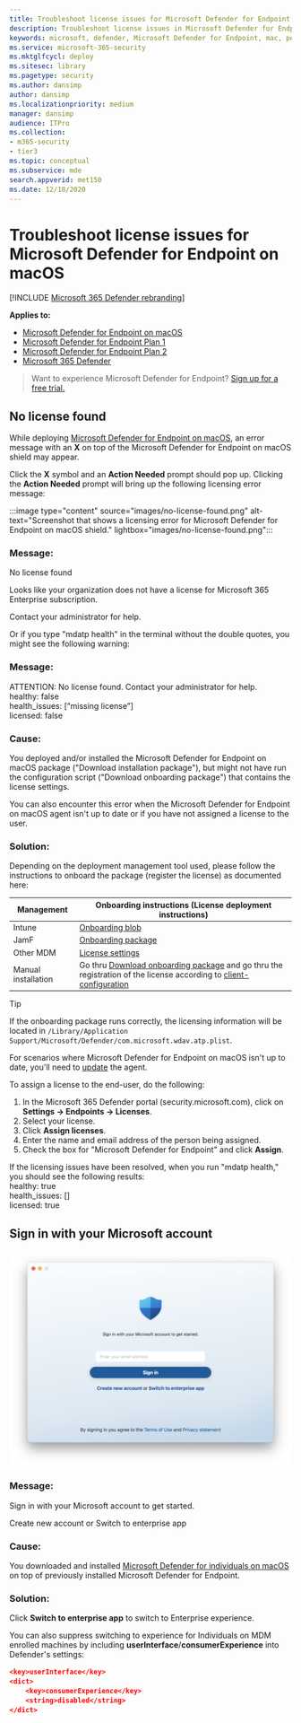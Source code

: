 ```yaml
---
title: Troubleshoot license issues for Microsoft Defender for Endpoint on Mac
description: Troubleshoot license issues in Microsoft Defender for Endpoint on Mac.
keywords: microsoft, defender, Microsoft Defender for Endpoint, mac, performance, big sur, monterey, ventura, mde for mac
ms.service: microsoft-365-security
ms.mktglfcycl: deploy
ms.sitesec: library
ms.pagetype: security
ms.author: dansimp
author: dansimp
ms.localizationpriority: medium
manager: dansimp
audience: ITPro
ms.collection: 
- m365-security
- tier3
ms.topic: conceptual
ms.subservice: mde
search.appverid: met150
ms.date: 12/18/2020
---
```


# Troubleshoot license issues for Microsoft Defender for Endpoint on macOS

[!INCLUDE [Microsoft 365 Defender rebranding](../../includes/microsoft-defender.md)]


**Applies to:**

- [Microsoft Defender for Endpoint on macOS](microsoft-defender-endpoint-mac.md)
- [Microsoft Defender for Endpoint Plan 1](https://go.microsoft.com/fwlink/p/?linkid=2154037)
- [Microsoft Defender for Endpoint Plan 2](https://go.microsoft.com/fwlink/p/?linkid=2154037)
- [Microsoft 365 Defender](https://go.microsoft.com/fwlink/?linkid=2118804)

> Want to experience Microsoft Defender for Endpoint? [Sign up for a free trial.](https://signup.microsoft.com/create-account/signup?products=7f379fee-c4f9-4278-b0a1-e4c8c2fcdf7e&ru=https://aka.ms/MDEp2OpenTrial?ocid=docs-wdatp-exposedapis-abovefoldlink)

## No license found

While deploying [Microsoft Defender for Endpoint on macOS](microsoft-defender-endpoint-mac.md), an error message with an **X** on top of the Microsoft Defender for Endpoint on macOS shield may appear. 

Click the **X** symbol and an **Action Needed** prompt should pop up. Clicking the **Action Needed** prompt will bring up the following licensing error message: 



:::image type="content" source="images/no-license-found.png" alt-text="Screenshot that shows a licensing error for Microsoft Defender for Endpoint on macOS shield." lightbox="images/no-license-found.png":::
### Message:

No license found

Looks like your organization does not have a license for Microsoft 365 Enterprise subscription.

Contact your administrator for help.


Or if you type "mdatp health" in the terminal without the double quotes, you might see the following warning:
### Message:
ATTENTION: No license found. Contact your administrator for help.\
healthy: false\
health_issues: [“missing license”]\
licensed: false

### Cause:

You deployed and/or installed the Microsoft Defender for Endpoint on macOS package ("Download installation package"), but might not have run the configuration script ("Download onboarding package") that contains the license settings.


You can also encounter this error when the Microsoft Defender for Endpoint on macOS agent isn't up to date or if you have not assigned a license to the user.



### Solution:
Depending on the deployment management tool used, please follow the instructions to onboard the package (register the license) as documented here:

|Management|Onboarding instructions (License deployment instructions)|
|-|-|
|Intune|[Onboarding blob](/microsoft-365/security/defender-endpoint/mac-install-with-intune?view=o365-worldwide#onboarding-blob&preserve-view=true)|
|JamF|[Onboarding package](/microsoft-365/security/defender-endpoint/mac-jamfpro-policies?view=o365-worldwide#step-1-get-the-microsoft-defender-for-endpoint-onboarding-package&preserve-view=true)|
|Other MDM|[License settings](/microsoft-365/security/defender-endpoint/mac-install-with-other-mdm?view=o365-worldwide#license-settings&preserve-view=true)|
|Manual installation| Go thru [Download onboarding package](/microsoft-365/security/defender-endpoint/mac-install-manually?view=o365-worldwide#download-installation-and-onboarding-packages&preserve-view=true) and go thru the registration of the license according to [client-configuration](/microsoft-365/security/defender-endpoint/mac-install-manually?view=o365-worldwide#client-configuration&preserve-view=true)|

>[!TIP] 
> If the onboarding package runs correctly, the licensing information will be located in `/Library/Application Support/Microsoft/Defender/com.microsoft.wdav.atp.plist`.

For scenarios where Microsoft Defender for Endpoint on macOS isn't up to date, you'll need to [update](/microsoft-365/security/defender-endpoint/mac-updates?view=o365-worldwide&preserve-view=true) the agent.

To assign a license to the end-user, do the following:
1. In the Microsoft 365 Defender portal (security.microsoft.com), click on **Settings -> Endpoints -> Licenses**. 
1. Select your license.
1. Click **Assign licenses**.
1. Enter the name and email address of the person being assigned.
1. Check the box for "Microsoft Defender for Endpoint" and click **Assign**.

If the licensing issues have been resolved, when you run "mdatp health," you should see the following results:\
healthy: true\
health_issues: []\
licensed: true

## Sign in with your Microsoft account

![Sign in with your Microsoft account to get started](images/mac-consumer-login.png)

### Message:

Sign in with your Microsoft account to get started.

Create new account or Switch to enterprise app

### Cause:

You downloaded and installed [Microsoft Defender for individuals on macOS](https://www.microsoft.com/en-us/microsoft-365/microsoft-defender-for-individuals) on top of previously installed Microsoft Defender for Endpoint.

### Solution:

Click **Switch to enterprise app** to switch to Enterprise experience.

You can also suppress switching to experience for Individuals on MDM enrolled machines by including **userInterface**/**consumerExperience** into Defender's settings:

```json
<key>userInterface</key>
<dict>
    <key>consumerExperience</key>
    <string>disabled</string>
</dict>
```
